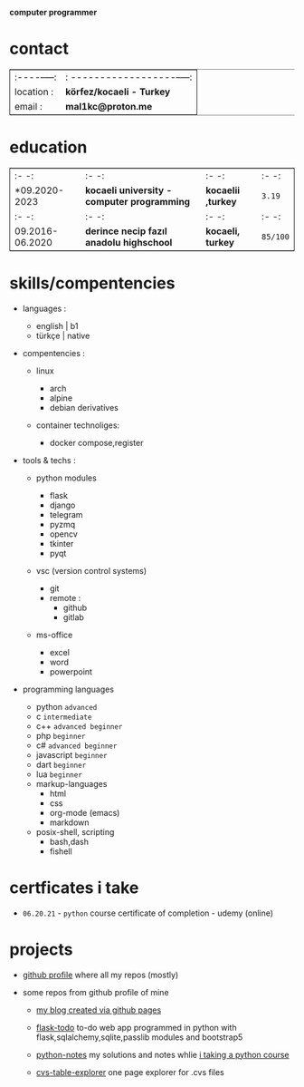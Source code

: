 **computer programmer**


# contact

<table border="2" cellspacing="0" cellpadding="6" rules="groups" frame="hsides">


<colgroup>
<col  class="org-left" />

<col  class="org-left" />
</colgroup>
<tbody>
<tr>
<td class="org-left">:----&#x2013;&#x2014;:</td>
<td class="org-left">: ------------------&#x2013;&#x2014;:</td>
</tr>


<tr>
<td class="org-left">location :</td>
<td class="org-left"><b>körfez/kocaeli - Turkey</b></td>
</tr>


<tr>
<td class="org-left">email :</td>
<td class="org-left"><b>mal1kc@proton.me</b></td>
</tr>
</tbody>
</table>


# education

<table border="2" cellspacing="0" cellpadding="6" rules="groups" frame="hsides">


<colgroup>
<col  class="org-left" />

<col  class="org-left" />

<col  class="org-left" />

<col  class="org-left" />
</colgroup>
<tbody>
<tr>
<td class="org-left">:-              -:</td>
<td class="org-left">:-                                         -:</td>
<td class="org-left">:-                -:</td>
<td class="org-left">:-      -:</td>
</tr>


<tr>
<td class="org-left">*09.2020-2023</td>
<td class="org-left"><b>kocaeli university - computer programming</b></td>
<td class="org-left"><b>kocaelii ,turkey</b></td>
<td class="org-left"><code>3.19</code></td>
</tr>


<tr>
<td class="org-left">:-             -:</td>
<td class="org-left">:-                                          -:</td>
<td class="org-left">:-                -:</td>
<td class="org-left">:-      -:</td>
</tr>


<tr>
<td class="org-left">09.2016-06.2020</td>
<td class="org-left"><b>derince necip fazıl anadolu highschool</b></td>
<td class="org-left"><b>kocaeli, turkey</b></td>
<td class="org-left"><code>85/100</code></td>
</tr>
</tbody>
</table>


# skills/compentencies

-   languages :
    -   english | b1
    -   türkçe | native

-   compentencies :
    -   linux
        -   arch
        -   alpine
        -   debian derivatives
    
    -   container technoliges:
        -   docker compose,register

-   tools & techs :
    -   python modules
        -   flask
        -   django
        -   telegram
        -   pyzmq
        -   opencv
        -   tkinter
        -   pyqt
    
    -   vsc (version control systems)
        -   git
        -   remote :
            -   github
            -   gitlab
    
    -   ms-office
        -   excel
        -   word
        -   powerpoint

-   programming languages
    -   python `advanced`
    -   c `intermediate`
    -   c++ `advanced beginner`
    -   php `beginner`
    -   c# `advanced beginner`
    -   javascript `beginner`
    -   dart `beginner`
    -   lua `beginner`
    -   markup-languages
        -   html
        -   css
        -   org-mode (emacs)
        -   markdown
    -   posix-shell, scripting
        -   bash,dash
        -   fishell


# certficates i take

-   `06.20.21` - `python` course certificate of completion - udemy (online)


# projects

-   [github profile](https://github.com/mal1kc)  where all my repos (mostly)

-   some repos from github profile of mine
    -   [my blog created via github pages](https://mal1kc.github.io/)
    
    -   [flask-todo](https://github.com/mal1kc/flask-todo) to-do web app programmed in python with flask,sqlalchemy,sqlite,passlib modules and bootstrap5
    -   [python-notes](https://github.com/mal1kc/python-1udemy) my solutions and notes whlie [i taking a python course](https://www.udemy.com/course/sifirdan-ileri-seviyeye-python)
    
    -   [cvs-table-explorer](https://github.com/mal1kc/cvs-table-explorer) one page explorer for .cvs files

